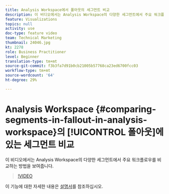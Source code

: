 ```yaml
---
title: Analysis Workspace에서 폴아웃의 세그먼트 비교
description: 이 비디오에서는 Analysis Workspace의 다양한 세그먼트에서 주요 워크플로우를 비교하는 방법을 보여줍니다.
feature: Visualizations
topics: null
activity: use
doc-type: feature video
team: Technical Marketing
thumbnail: 24046.jpg
kt: 2278
role: Business Practitioner
level: Beginner
translation-type: tm+mt
source-git-commit: f3b3fa7d91b0cb21005b57768ca23ed6700fcc03
workflow-type: tm+mt
source-wordcount: '64'
ht-degree: 29%

---
```



# Analysis Workspace {#comparing-segments-in-fallout-in-analysis-workspace}의 [!UICONTROL 폴아웃]에 있는 세그먼트 비교

이 비디오에서는 Analysis Workspace의 다양한 세그먼트에서 주요 워크플로우를 비교하는 방법을 보여줍니다.

>[!VIDEO](https://video.tv.adobe.com/v/24046/?quality=12)

이 기능에 대한 자세한 내용은 [설명서](https://marketing.adobe.com/resources/help/ko_KR/analytics/analysis-workspace/compare-segments-fallout.html)를 참조하십시오.
